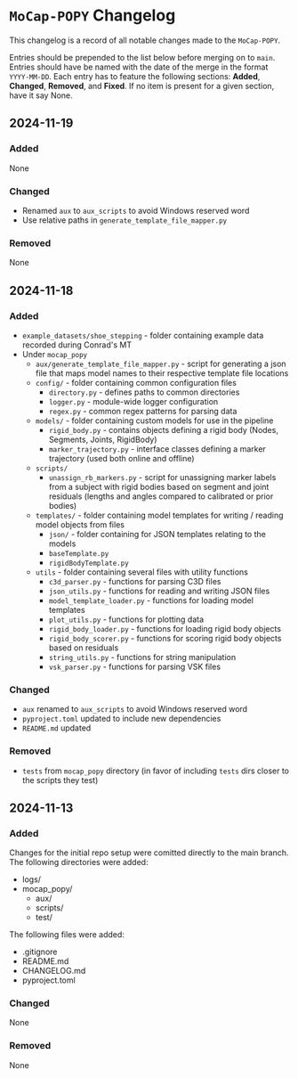 # `MoCap-POPY` Changelog

This changelog is a record of all notable changes made to the `MoCap-POPY`.

Entries should be prepended to the list below before merging on to `main`.
Entries should have be named with the date of the merge in the format `YYYY-MM-DD`.
Each entry has to feature the following sections: **Added**, **Changed**,
**Removed**, and **Fixed**.
If no item is present for a given section, have it say None.

## 2024-11-19
### Added
None

### Changed
- Renamed `aux` to `aux_scripts` to avoid Windows reserved word
- Use relative paths in `generate_template_file_mapper.py`

### Removed
None

## 2024-11-18
### Added
- `example_datasets/shoe_stepping` - folder containing example data recorded during Conrad's MT
- Under `mocap_popy`
  - `aux/generate_template_file_mapper.py` - script for generating a json file that maps model names to their respective template file locations
  - `config/` - folder containing common configuration files
    - `directory.py` - defines paths to common directories
    - `logger.py` - module-wide logger configuration
    - `regex.py` - common regex patterns for parsing data
  - `models/` - folder containing custom models for use in the pipeline
    - `rigid_body.py` - contains objects defining a rigid body (Nodes, Segments, Joints, RigidBody)
    - `marker_trajectory.py` - interface classes defining a marker trajectory (used both online and offline)
  - `scripts/`
    - `unassign_rb_markers.py` - script for unassigning marker labels from a subject with rigid bodies based on segment and joint residuals (lengths and angles compared to calibrated or prior bodies)
  - `templates/` - folder containing model templates for writing / reading model objects from files
    - `json/` - folder containing for JSON templates relating to the models
    - `baseTemplate.py`
    - `rigidBodyTemplate.py`
  - `utils` - folder containing several files with utility functions
    - `c3d_parser.py` - functions for parsing C3D files
    - `json_utils.py` - functions for reading and writing JSON files
    - `model_template_loader.py` - functions for loading model templates
    - `plot_utils.py` - functions for plotting data
    - `rigid_body_loader.py` - functions for loading rigid body objects
    - `rigid_body_scorer.py` - functions for scoring rigid body objects based on residuals
    - `string_utils.py` - functions for string manipulation
    - `vsk_parser.py` - functions for parsing VSK files

### Changed
- `aux` renamed to `aux_scripts` to avoid Windows reserved word
- `pyproject.toml` updated to include new dependencies
- `README.md` updated

### Removed
- `tests` from `mocap_popy` directory (in favor of including `tests` dirs closer to the scripts they test)

## 2024-11-13
### Added
Changes for the initial repo setup were comitted directly to the main branch. 
The following directories were added:
- logs/
- mocap_popy/
  - aux/
  - scripts/
  - test/

The following files were added:
- .gitignore
- README.md
- CHANGELOG.md
- pyproject.toml

### Changed
None

### Removed
None